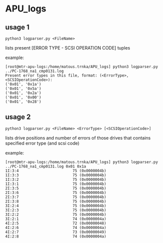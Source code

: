 # APU_logs

## usage 1
```python3 logparser.py <FileName>```
  
  lists present [ERROR TYPE - SCSI OPERATION CODE] tuples
  
  example:
  ```
  [root@mtr-apu-logs:/home/matous.trnka/APU_logs] python3 logparser.py ../PC-1768_na1_cmp0131.log
  Present error types in this file, format: (<ErrorType>,<SCSIOperationCode>):
  ('0x01', '0x1a')
  ('0x01', '0x5a')
  ('0x01', '0x2a')
  ('0x01', '0x00')
  ('0x01', '0x28')
  ```

## usage 2
```python3 logparser.py <FileName> <ErrorType> [<SCSIOperationCode>]```
  
  lists drive positions and number of errors of those drives that contains specified error type (and scsi code)
  
  example:
  ```
  [root@mtr-apu-logs:/home/matous.trnka/APU_logs] python3 logparser.py ../PC-1768_na1_cmp0131.log 0x01 0x1a
  1I:3:4                        75 (0x0000004b)
  1I:3:3                        75 (0x0000004b)
  1I:3:2                        75 (0x0000004b)
  1I:3:1                        75 (0x0000004b)
  2I:3:5                        75 (0x0000004b)
  2I:3:6                        75 (0x0000004b)
  2I:3:7                        75 (0x0000004b)
  2I:3:8                        75 (0x0000004b)
  3I:2:4                        75 (0x0000004b)
  3I:2:3                        75 (0x0000004b)
  3I:2:2                        75 (0x0000004b)
  3I:2:1                        74 (0x0000004a)
  4I:2:5                        72 (0x00000048)
  4I:2:6                        74 (0x0000004a)
  4I:2:7                        73 (0x00000049)
  4I:2:8                        74 (0x0000004a)
  ```
